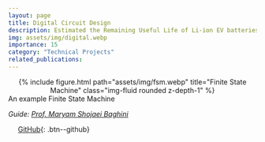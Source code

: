 ```yaml
---
layout: page
title: Digital Circuit Design
description: Estimated the Remaining Useful Life of Li-ion EV batteries with an R2 score of 98.09
img: assets/img/digital.webp
importance: 15
category: "Technical Projects"
related_publications:
---
```


<center>
<div class="row">
    <div class="col-sm mt-4 mt-md-0">
        {% include figure.html path="assets/img/fsm.webp" title="Finite State Machine" class="img-fluid rounded z-depth-1" %}
    </div>
</div>
</center>
<div class="caption">
    An example Finite State Machine
</div>

_Guide: [Prof. Maryam Shojaei Baghini](https://www.ee.iitb.ac.in/web/people/maryam-shojaei-baghini/)_  



&nbsp;&nbsp;&nbsp;&nbsp; [GitHub](https://github.com/AnubhavBhatla/Digital-Lab){: .btn--github}